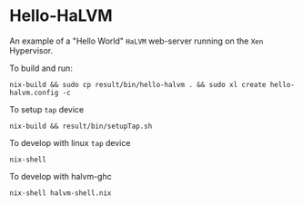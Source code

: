 Hello-HaLVM
====================
An example of a "Hello World" `HaLVM` web-server running on the `Xen` Hypervisor.

To build and run:
```shell
nix-build && sudo cp result/bin/hello-halvm . && sudo xl create hello-halvm.config -c
```

To setup `tap` device
```shell
nix-build && result/bin/setupTap.sh
```

To develop with linux `tap` device
```shell
nix-shell
```

To develop with halvm-ghc
```shell
nix-shell halvm-shell.nix
```
